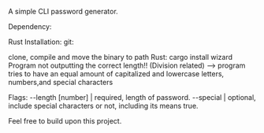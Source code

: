 A simple CLI password generator.

Dependency:

Rust
Installation: git:

clone, compile and move the binary to path Rust:
cargo install wizard
Program not outputting the correct length!! (Division related) --> program tries to have an equal amount of capitalized and lowercase letters, numbers,and special characters

Flags: --length [number] | required, length of password. --special | optional, include special characters or not, including its means true.

Feel free to build upon this project.
